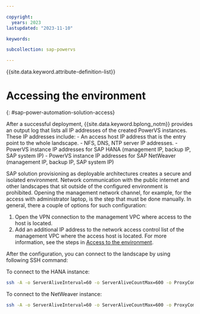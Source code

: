 ```yaml
---

copyright:
  years: 2023
lastupdated: "2023-11-10"

keywords:

subcollection: sap-powervs

---
```


{{site.data.keyword.attribute-definition-list}}

# Accessing the environment
{: #sap-power-automation-solution-access}

After a successful deployment, {{site.data.keyword.bplong_notm}} provides an output log that lists all IP addresses of the created PowerVS instances. These IP addresses include:
    - An access host IP address that is the entry point to the whole landscape.
    - NFS, DNS, NTP server IP addresses.
    - PowerVS instance IP addresses for SAP HANA (management IP, backup IP, SAP system IP)
    - PowerVS instance IP addresses for SAP NetWeaver (management IP, backup IP, SAP system IP)

SAP solution provisioning as deployable architectures creates a secure and isolated environment. Network communication with the public internet and other landscapes that sit outside of the configured environment is prohibited. Opening the management network channel, for example, for the access with administrator laptop, is the step that must be done manually. In general, there a couple of options for such configuration:

1. Open the VPN connection to the management VPC where access to the host is located.
2. Add an additional IP address to the network access control list of the management VPC where the access host is located. For more information, see the steps in [Access to the environment](/docs/powervs-vpc?topic=powervs-vpc-powervs-automation-solution-access).

After the configuration, you can connect to the landscape by using following SSH command:

To connect to the HANA instance:
```sh
ssh -A -o ServerAliveInterval=60 -o ServerAliveCountMax=600 -o ProxyCommand="ssh -W %h:%p root@<access_host_or_ip>" root@<powervs_hana_instance_management_ip>
```

To connect to the NetWeaver instance:
```sh
ssh -A -o ServerAliveInterval=60 -o ServerAliveCountMax=600 -o ProxyCommand="ssh -W %h:%p root@<access_host_or_ip>" root@<powervs_netweaver_instance_management_ip>
```

